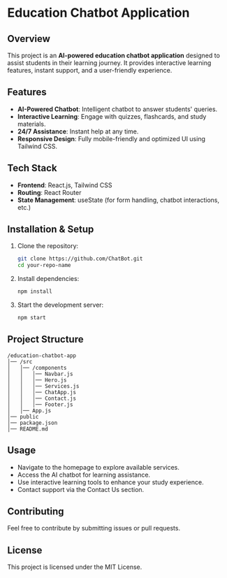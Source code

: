 # Education Chatbot Application

## Overview
This project is an **AI-powered education chatbot application** designed to assist students in their learning journey. It provides interactive learning features, instant support, and a user-friendly experience.

## Features
- **AI-Powered Chatbot**: Intelligent chatbot to answer students' queries.
- **Interactive Learning**: Engage with quizzes, flashcards, and study materials.
- **24/7 Assistance**: Instant help at any time.
- **Responsive Design**: Fully mobile-friendly and optimized UI using Tailwind CSS.

## Tech Stack
- **Frontend**: React.js, Tailwind CSS
- **Routing**: React Router
- **State Management**: useState (for form handling, chatbot interactions, etc.)

## Installation & Setup
1. Clone the repository:
   ```bash
   git clone https://github.com/ChatBot.git
   cd your-repo-name
   ```
2. Install dependencies:
   ```bash
   npm install
   ```
3. Start the development server:
   ```bash
   npm start
   ```

## Project Structure
```
/education-chatbot-app
│── /src
│   │── /components
│   │   │── Navbar.js
│   │   │── Hero.js
│   │   │── Services.js
│   │   │── ChatApp.js
│   │   │── Contact.js
│   │   │── Footer.js
│   │── App.js
│── public
│── package.json
│── README.md
```

## Usage
- Navigate to the homepage to explore available services.
- Access the AI chatbot for learning assistance.
- Use interactive learning tools to enhance your study experience.
- Contact support via the Contact Us section.

## Contributing
Feel free to contribute by submitting issues or pull requests.

## License
This project is licensed under the MIT License.
